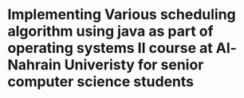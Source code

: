 # Implementing Various scheduling algorithm using java as part of operating systems II course at Al-Nahrain Univeristy for senior computer science students
